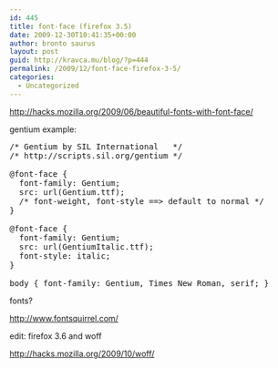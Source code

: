 ```yaml
---
id: 445
title: font-face (firefox 3.5)
date: 2009-12-30T10:41:35+00:00
author: bronto saurus
layout: post
guid: http://kravca.mu/blog/?p=444
permalink: /2009/12/font-face-firefox-3-5/
categories:
  - Uncategorized
---
```

<http://hacks.mozilla.org/2009/06/beautiful-fonts-with-font-face/>

gentium example:

<pre lang="css">/* Gentium by SIL International   */
/* http://scripts.sil.org/gentium */
 
@font-face {
  font-family: Gentium;
  src: url(Gentium.ttf);
  /* font-weight, font-style ==&gt; default to normal */
}
 
@font-face {
  font-family: Gentium;
  src: url(GentiumItalic.ttf);
  font-style: italic;
}
 
body { font-family: Gentium, Times New Roman, serif; }</pre>

fonts?
  
<http://www.fontsquirrel.com/>

edit: firefox 3.6 and woff
  
<http://hacks.mozilla.org/2009/10/woff/>